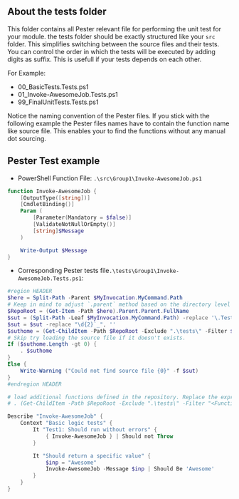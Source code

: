 ## About the tests folder

This folder contains all Pester relevant file for performing the unit test for your module. the tests folder should
be exactly structured like your `src` folder. This simplifies switching between the source files and their tests.
You can control the order in which the tests will be executed by adding digits as suffix. This is usefull if your
tests depends on each other.

For Example:

- 00_BasicTests.Tests.ps1
- 01_Invoke-AwesomeJob.Tests.ps1
- 99_FinalUnitTests.Tests.ps1

Notice the naming convention of the Pester files. If you stick with the following example the Pester files names
have to contain the function name like source file. This enables your to find the functions without any manual dot
sourcing.

## Pester Test example

- PowerShell Function File: `.\src\Group1\Invoke-AwesomeJob.ps1`

```PowerShell
function Invoke-AwesomeJob {
    [OutputType([string])]
    [CmdletBinding()]
    Param (
        [Parameter(Mandatory = $false)]
        [ValidateNotNullOrEmpty()]
        [string]$Message
    )

    Write-Output $Message
}
```


- Corresponding Pester tests file`.\tests\Group1\Invoke-AwesomeJob.Tests.ps1`:

```PowerShell
#region HEADER
$here = Split-Path -Parent $MyInvocation.MyCommand.Path
# Keep in mind to adjust `.parent` method based on the directory level of the pester test file.
$RepoRoot = (Get-Item -Path $here).Parent.Parent.FullName
$sut = (Split-Path -Leaf $MyInvocation.MyCommand.Path) -replace '\.Tests\.', '.'
$sut = $sut -replace "\d{2}`_", ''
$suthome = (Get-ChildItem -Path $RepoRoot -Exclude ".\tests\" -Filter $sut -Recurse).FullName
# Skip try loading the source file if it doesn't exists.
If ($suthome.Length -gt 0) {
    . $suthome
}
Else {
    Write-Warning ("Could not find source file {0}" -f $sut)
}
#endregion HEADER

# load additional functions defined in the repository. Replace the expression <FunctionName>.
# . (Get-ChildItem -Path $RepoRoot -Exclude ".\tests\" -Filter "<Function-Name>.ps1" -Recurse).FullName

Describe "Invoke-AwesomeJob" {
    Context "Basic logic tests" {
        It "Test1: Should run without errors" {
            { Invoke-AwesomeJob } | Should not Throw
        }

        It "Should return a specific value" {
            $inp = "Awesome"
            Invoke-AwesomeJob -Message $inp | Should Be 'Awesome'
        }
    }
}
```

